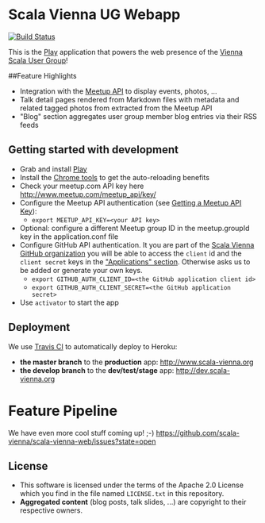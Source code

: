 # Scala Vienna UG Webapp

[![Build Status](https://travis-ci.org/scala-vienna/scala-vienna-web.png)](https://travis-ci.org/scala-vienna/scala-vienna-web)

This is the [Play](http://www.playframework.com) application that powers the web presence of the [Vienna Scala User Group](http://scala-vienna.org)!

##Feature Highlights

- Integration with the [Meetup API](http://www.meetup.com/meetup_api/) to display events, photos, ...
- Talk detail pages rendered from Markdown files with metadata and related tagged photos from extracted from the Meetup API
- "Blog" section aggregates user group member blog entries via their RSS feeds

## Getting started with development

- Grab and install [Play](http://www.playframework.com)
- Install the [Chrome tools](https://chrome.google.com/webstore/detail/play-framework-tools/dchhggpgbommpcjpogaploblnpldbmen) to get the auto-reloading benefits
- Check your meetup.com API key here http://www.meetup.com/meetup_api/key/
- Configure the Meetup API authentication (see [Getting a Meetup API Key](https://secure.meetup.com/meetup_api/key/)):
  - `export MEETUP_API_KEY=<your API key>`
- Optional: configure a different Meetup group ID in the meetup.groupId key in the application.conf file
- Configure GitHub API authentication. It you are part of the [Scala Vienna GitHub organization](https://github.com/scala-vienna) you will be able to access 
the `client` id and the `client secret` keys in the ["Applications" section](https://github.com/organizations/scala-vienna/settings/applications/119475). 
Otherwise asks us to be added or generate your own keys.
  - `export GITHUB_AUTH_CLIENT_ID=<the GitHub application client id>`
  - `export GITHUB_AUTH_CLIENT_SECRET=<the GitHub application secret>`
- Use `activator` to start the app

## Deployment

We use [Travis CI](https://travis-ci.org/scala-vienna/scala-vienna-web) to automatically deploy to Heroku:
 
- **the master branch** to the **production** app: http://www.scala-vienna.org
- **the develop branch** to the **dev/test/stage** app: http://dev.scala-vienna.org

# Feature Pipeline

We have even more cool stuff coming up! ;-) https://github.com/scala-vienna/scala-vienna-web/issues?state=open

## License

- This software is licensed under the terms of the Apache 2.0 License  which you find in the file named `LICENSE.txt` in this repository.
- **Aggregated content** (blog posts, talk slides, ...) are copyright to their respective owners.
